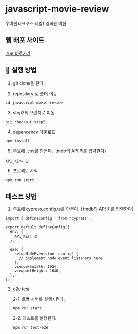 # javascript-movie-review

우아한테크코스 레벨1 영화관 미션

## 웹 배포 사이트

<a href="https://gilpop8663.github.io/javascript-movie-review/" target="_blank">배포 바로가기</a>

## 📌 실행 방법

1. git clone을 한다.

2. repository 로 폴더 이동

```
cd javascript-movie-review
```

3. step2의 브런치로 이동

```
git checkout step2
```

4. dependency 다운로드

```
npm install
```

5. 루트에 .env를 만든다. (tmdb의 API 키를 입력한다)

```
API_KEY= 값
```

6. 프로젝트 시작

```
npm run start
```

## 테스트 방법

1. 루트에 cypress.config.ts를 만든다. ( tmdb의 API 키를 입력한다)

```
import { defineConfig } from 'cypress';

export default defineConfig({
  env: {
    API_KEY: 값
  },

  e2e: {
    setupNodeEvents(on, config) {
      // implement node event listeners here
    },
    viewportWidth: 1920,
    viewportHeight: 1080,
  },
});
```

2. e2e test

   2-1. 로컬 서버를 실행시킨다.

   ```
   npm run start
   ```

   2-2. 테스트를 실행한다.

   ```
   npm run test-e2e
   ```
